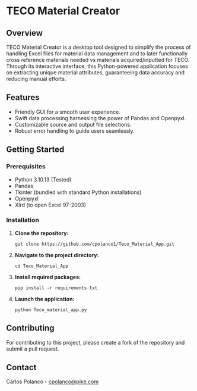 # TECO Material Creator

## Overview

TECO Material Creator is a desktop tool designed to simplify the process of handling Excel files for material data management and to later functionally cross reference materials needed vs materials acquired/inputted for TECO. Through its interactive interface, this Python-powered application focuses on extracting unique material attributes, guaranteeing data accuracy and reducing manual efforts.

## Features

- Friendly GUI for a smooth user experience.
- Swift data processing harnessing the power of Pandas and Openpyxl.
- Customizable source and output file selections.
- Robust error handling to guide users seamlessly.

## Getting Started

### Prerequisites

- Python 3.10.13 (Tested)
- Pandas
- Tkinter (bundled with standard Python installations)
- Openpyxl
- Xlrd (to open Excel 97-2003)

### Installation

1. **Clone the repository:**
    ```
    git clone https://github.com/cpolanco1/Teco_Material_App.git
    ```

2. **Navigate to the project directory:**
    ```
    cd Teco_Material_App
    ```

3. **Install required packages:**
    ```
    pip install -r requirements.txt
    ```

4. **Launch the application:**
    ```
    python Teco_material_app.py
    ```

## Contributing

For contributing to this project, please create a fork of the repository and submit a pull request.

## Contact

Carlos Polanco - cpolanco@pike.com
